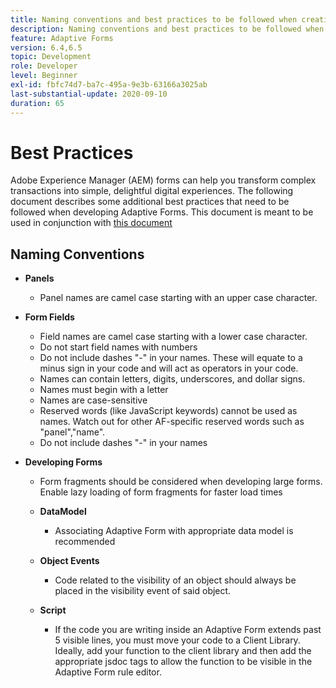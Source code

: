 ```yaml
---
title: Naming conventions and best practices to be followed when creating adaptive forms
description: Naming conventions and best practices to be followed when creating adaptive forms
feature: Adaptive Forms
version: 6.4,6.5
topic: Development
role: Developer
level: Beginner
exl-id: fbfc74d7-ba7c-495a-9e3b-63166a3025ab
last-substantial-update: 2020-09-10
duration: 65
---
```

# Best Practices

Adobe Experience Manager (AEM) forms can help you transform complex transactions into simple, delightful digital experiences. The following document describes some additional best practices that need to be followed when developing Adaptive Forms. This document is meant to be used in conjunction with [this document](https://helpx.adobe.com/experience-manager/6-3/forms/using/adaptive-forms-best-practices.html#Overview)

## Naming Conventions

* **Panels**
  * Panel names are camel case starting with an upper case character.

* **Form Fields**
  * Field names are camel case starting with a lower case character.
  * Do not start field names with numbers
  * Do not include dashes "-" in your names. These will equate to a minus sign in your code and will act as operators in your code.
  * Names can contain letters, digits, underscores, and dollar signs.
  * Names must begin with a letter
  * Names are case-sensitive
  * Reserved words (like JavaScript keywords) cannot be used as names. Watch out for other AF-specific reserved words such   as "panel","name".
  * Do not include dashes "-" in your names
* **Developing Forms**
  * Form fragments should be considered when developing large forms. Enable lazy loading of form fragments for faster load   times
  * **DataModel**
    * Associating Adaptive Form with appropriate data model is recommended

  * **Object Events**
    * Code related to the visibility of an object should always be placed in the visibility event of said object.
  * **Script**
    * If the code you are writing inside an Adaptive Form extends past 5 visible lines, you must move your code to a Client Library. Ideally, add your function to the client library and then add the appropriate jsdoc tags to allow the function to be visible in the Adaptive Form rule editor.
